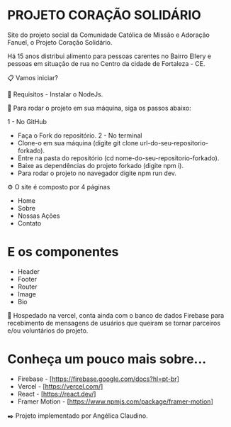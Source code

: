 # PROJETO CORAÇÃO SOLIDÁRIO

Site do projeto social da Comunidade Católica de Missão e Adoração Fanuel, o Projeto Coração Solidário.

Há 15 anos distribui alimento para pessoas carentes no Bairro Ellery e pessoas em situação de rua no Centro da cidade de Fortaleza - CE.




📋 Vamos iniciar?


📌 Requisitos - Instalar o NodeJs.


🔧 Para rodar o projeto em sua máquina, siga os passos abaixo:


1 - No GitHub
* Faça o Fork do repositório.
2 - No terminal
* Clone-o em sua máquina (digite git clone url-do-seu-repositorio-forkado).
* Entre na pasta do repositório (cd nome-do-seu-repositorio-forkado).
* Baixe as dependências do projeto forkado (digite npm i).
* Para rodar o projeto no navegador digite npm run dev.  


⚙️ O site é composto por 4 páginas


* Home
* Sobre
* Nossas Ações
* Contato


# E os componentes


* Header
* Footer
* Router
* Image
* Bio


📌 Hospedado na vercel, conta ainda com o banco de dados Firebase para recebimento de mensagens de usuários que queiram se tornar parceiros e/ou voluntários do projeto.

# Conheça um pouco mais sobre...


* Firebase - [https://firebase.google.com/docs?hl=pt-br]
* Vercel - [https://vercel.com/]
* React -  [https://react.dev/]
* Framer Motion - [https://www.npmjs.com/package/framer-motion]

✒️ Projeto implementado por Angélica Claudino.
